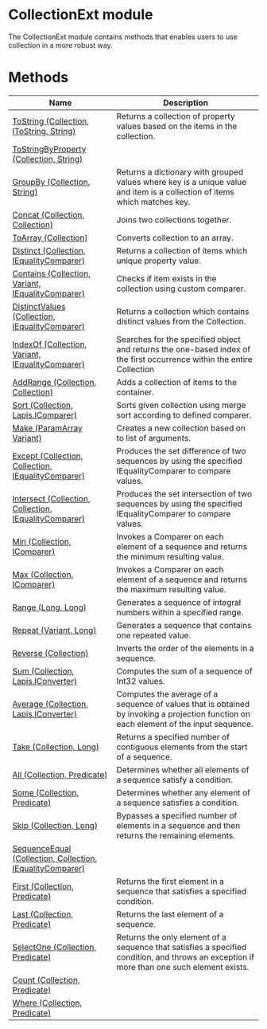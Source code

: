 # CollectionExt module

The CollectionExt module contains methods that enables users to use collection in a more robust way.

# Methods

|Name|Description|
|-|-|
|[ToString (Collection, IToString, String)](./ToString.md)|Returns a collection of property values based on the items in the collection.|
|[ToStringByProperty (Collection, String)](./ToStringByProperty.md)||
|[GroupBy (Collection, String)](./GroupBy.md)|Returns a dictionary with grouped values where key is a unique value and item is a collection of items which matches key.|
|[Concat (Collection, Collection)](./Concat.md)|Joins two collections together.|
|[ToArray (Collection)](./ToArray.md)|Converts collection to an array.|
|[Distinct (Collection, IEqualityComparer)](./Distinct.md)|Returns a collection of items which unique property value.|
|[Contains (Collection, Variant, IEqualityComparer)](./Contains.md)|Checks if item exists in the collection using custom comparer.|
|[DistinctValues (Collection, IEqualityComparer)](./DistinctValues.md)|Returns a collection which contains distinct values from the Collection.|
|[IndexOf (Collection, Variant, IEqualityComparer)](./IndexOf.md)|Searches for the specified object and returns the one-based index of the first occurrence within the entire Collection|
|[AddRange (Collection, Collection)](./AddRange.md)|Adds a collection of items to the container.|
|[Sort (Collection, Lapis.IComparer)](./Sort.md)|Sorts given collection using merge sort according to defined comparer.|
|[Make (ParamArray Variant)](./Make.md)|Creates a new collection based on to list of arguments.|
|[Except (Collection, Collection, IEqualityComparer)](./Except.md)|Produces the set difference of two sequences by using the specified IEqualityComparer to compare values.|
|[Intersect (Collection, Collection, IEqualityComparer)](./Intersect.md)|Produces the set intersection of two sequences by using the specified IEqualityComparer to compare values.|
|[Min (Collection, IComparer)](./Min.md)|Invokes a Comparer on each element of a sequence and returns the minimum resulting value.|
|[Max (Collection, IComparer)](./Max.md)|Invokes a Comparer on each element of a sequence and returns the maximum resulting value.|
|[Range (Long, Long)](./Range.md)|Generates a sequence of integral numbers within a specified range.|
|[Repeat (Variant, Long)](./Repeat.md)|Generates a sequence that contains one repeated value.|
|[Reverse (Collection)](./Reverse.md)|Inverts the order of the elements in a sequence.|
|[Sum (Collection, Lapis.IConverter)](./Sum.md)|Computes the sum of a sequence of Int32 values.|
|[Average (Collection, Lapis.IConverter)](./Average.md)|Computes the average of a sequence of values that is obtained by invoking a projection function on each element of the input sequence.|
|[Take (Collection, Long)](./Take.md)|Returns a specified number of contiguous elements from the start of a sequence.|
|[All (Collection, Predicate)](./All.md)|Determines whether all elements of a sequence satisfy a condition.|
|[Some (Collection, Predicate)](./Some.md)|Determines whether any element of a sequence satisfies a condition.|
|[Skip (Collection, Long)](./Skip.md)|Bypasses a specified number of elements in a sequence and then returns the remaining elements.|
|[SequenceEqual (Collection, Collection, IEqualityComparer)](./SequenceEqual.md)||
|[First (Collection, Predicate)](./First.md)|Returns the first element in a sequence that satisfies a specified condition.|
|[Last (Collection, Predicate)](./Last.md)|Returns the last element of a sequence.|
|[SelectOne (Collection, Predicate)](./SelectOne.md)|Returns the only element of a sequence that satisfies a specified condition, and throws an exception if more than one such element exists.|
|[Count (Collection, Predicate)](./Count.md)||
|[Where (Collection, Predicate)](./Where.md)||
